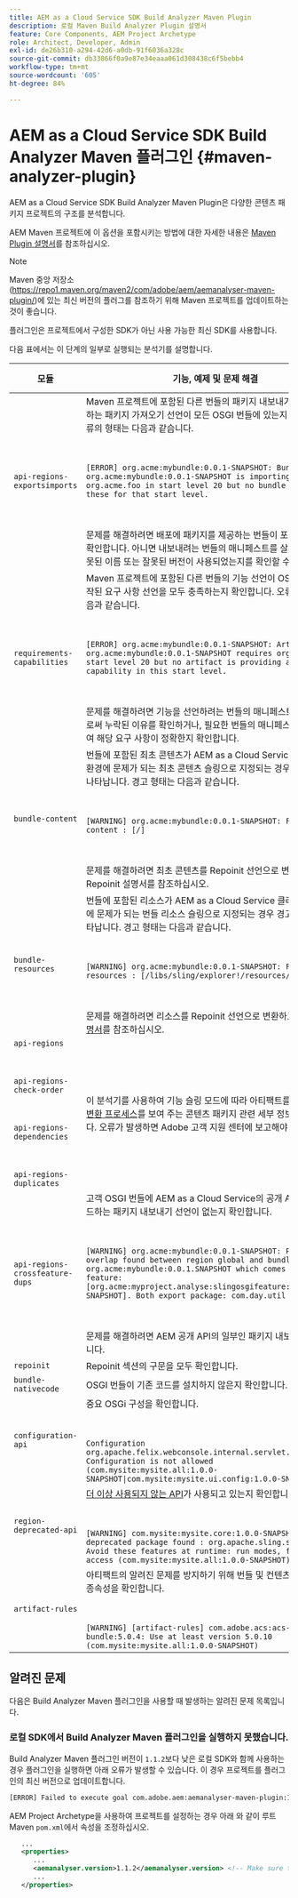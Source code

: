 ```yaml
---
title: AEM as a Cloud Service SDK Build Analyzer Maven Plugin
description: 로컬 Maven Build Analyzer Plugin 설명서
feature: Core Components, AEM Project Archetype
role: Architect, Developer, Admin
exl-id: de26b310-a294-42d6-a0db-91f6036a328c
source-git-commit: db33866f0a9e87e34eaaa061d308438c6f5bebb4
workflow-type: tm+mt
source-wordcount: '605'
ht-degree: 84%

---
```


# AEM as a Cloud Service SDK Build Analyzer Maven 플러그인 {#maven-analyzer-plugin}

AEM as a Cloud Service SDK Build Analyzer Maven Plugin은 다양한 콘텐츠 패키지 프로젝트의 구조를 분석합니다.

AEM Maven 프로젝트에 이 옵션을 포함시키는 방법에 대한 자세한 내용은 [Maven Plugin 설명서](https://github.com/adobe/aemanalyser-maven-plugin/blob/main/aemanalyser-maven-plugin/README.md)를 참조하십시오.

>[!NOTE]
>
>Maven 중앙 저장소(https://repo1.maven.org/maven2/com/adobe/aem/aemanalyser-maven-plugin/)에 있는 최신 버전의 플러그를 참조하기 위해 Maven 프로젝트를 업데이트하는 것이 좋습니다.

플러그인은 프로젝트에서 구성한 SDK가 아닌 사용 가능한 최신 SDK를 사용합니다.

다음 표에서는 이 단계의 일부로 실행되는 분석기를 설명합니다. <!-- Note that some are executed in the local SDK, while others are only executed during the Cloud Manager pipeline deployment. -->

| 모듈 | 기능, 예제 및 문제 해결 | 로컬 SDK | Cloud Manager |
|---|---|---|---|
| `api-regions-exportsimports` | Maven 프로젝트에 포함된 다른 번들의 패키지 내보내기 선언이 충족하는 패키지 가져오기 선언이 모든 OSGI 번들에 있는지 확인합니다. 오류의 형태는 다음과 같습니다. <p> </p> `[ERROR] org.acme:mybundle:0.0.1-SNAPSHOT: Bundle org.acme:mybundle:0.0.1-SNAPSHOT is importing package(s) org.acme.foo in start level 20 but no bundle is exporting these for that start level.`<p> </p>문제를 해결하려면 배포에 패키지를 제공하는 번들이 포함되어 있는지 확인합니다. 아니면 내보내려는 번들의 매니페스트를 살펴봄으로써 잘못된 이름 또는 잘못된 버전이 사용되었는지를 확인할 수 있습니다. | 예 | 예 |
| `requirements-capabilities` | Maven 프로젝트에 포함된 다른 번들의 기능 선언이 OSGI 번들로 제작된 요구 사항 선언을 모두 충족하는지 확인합니다. 오류의 형태는 다음과 같습니다. <p> </p> `[ERROR] org.acme:mybundle:0.0.1-SNAPSHOT: Artifact org.acme:mybundle:0.0.1-SNAPSHOT requires org.foo.bar in start level 20 but no artifact is providing a matching capability in this start level.`<p> </p> 문제를 해결하려면 기능을 선언하려는 번들의 매니페스트를 살펴봄으로써 누락된 이유를 확인하거나, 필요한 번들의 매니페스트를 체크인하여 해당 요구 사항이 정확한지 확인합니다. | 예 | 예 |
| `bundle-content` | 번들에 포함된 최초 콘텐츠가 AEM as a Cloud Service 클러스터된 환경에 문제가 되는 최초 콘텐츠 슬링으로 지정되는 경우 경고 메시지가 나타납니다. 경고 형태는 다음과 같습니다. <p> </p> `[WARNING] org.acme:mybundle:0.0.1-SNAPSHOT: Found initial content : [/]` <p> </p>문제를 해결하려면 최초 콘텐츠를 Repoinit 선언으로 변환하고 Repoinit 설명서를 참조하십시오. | 예 | 예 |
| `bundle-resources` | 번들에 포함된 리소스가 AEM as a Cloud Service 클러스터된 환경에 문제가 되는 번들 리소스 슬링으로 지정되는 경우 경고 메시지가 나타납니다. 경고 형태는 다음과 같습니다.<p> </p> `[WARNING] org.acme:mybundle:0.0.1-SNAPSHOT: Found bundle resources : [/libs/sling/explorer!/resources/explorer]`<p> </p> 문제를 해결하려면 리소스를 Repoinit 선언으로 변환하고 [Repoinit 설명서](https://experienceleague.adobe.com/docs/experience-manager-cloud-service/implementing/developing/aem-project-content-package-structure.html?lang=en#repo-init)를 참조하십시오. | 예 | 예 |
| `api-regions`<p> </p>`api-regions-check-order`<p> </p>`api-regions-dependencies`<p> </p>`api-regions-duplicates` | 이 분석기를 사용하여 기능 슬링 모드에 따라 아티팩트를 만드는 [모델 변환 프로세스](https://experienceleague.adobe.com/docs/experience-manager-cloud-service/implementing/deploying/overview.html?lang=en#deploying)를 보여 주는 콘텐츠 패키지 관련 세부 정보를 확인합니다. 오류가 발생하면 Adobe 고객 지원 센터에 보고해야 합니다. | 예 | 예 |
| `api-regions-crossfeature-dups` | 고객 OSGI 번들에 AEM as a Cloud Service의 공개 API를 오버라이드하는 패키지 내보내기 선언이 없는지 확인합니다.<p> </p>`[WARNING] org.acme:mybundle:0.0.1-SNAPSHOT: Package overlap found between region global and bundle org.acme:mybundle:0.0.1.SNAPSHOT which comes from feature: [org.acme:myproject.analyse:slingosgifeature:0.0.1-SNAPSHOT]. Both export package: com.day.util`<p> </p>문제를 해결하려면 AEM 공개 API의 일부인 패키지 내보내기를 중단합니다. | 예 | 예 |
| `repoinit` | Repoinit 섹션의 구문을 모두 확인합니다. | 예 | 예 |
| `bundle-nativecode` | OSGI 번들이 기존 코드를 설치하지 않은지 확인합니다. | 예 | 예 |
| `configuration-api` | 중요 OSGi 구성을 확인합니다. <p> </p> `Configuration org.apache.felix.webconsole.internal.servlet.OsgiManager: Configuration is not allowed (com.mysite:mysite.all:1.0.0-SNAPSHOT\|com.mysite:mysite.ui.config:1.0.0-SNAPSHOT)` | 예 | 예 |
| `region-deprecated-api` | [더 이상 사용되지 않는 API](https://experienceleague.adobe.com/docs/experience-manager-cloud-service/release-notes/deprecated-apis.html)가 사용되고 있는지 확인합니다. <p> </p>`[WARNING] com.mysite:mysite.core:1.0.0-SNAPSHOT: Usage of deprecated package found : org.apache.sling.settings : Avoid these features at runtime: run modes, file system access (com.mysite:mysite.all:1.0.0-SNAPSHOT)` | 예 | 예 |
| `artifact-rules` | 아티팩트의 알려진 문제를 방지하기 위해 번들 및 컨텐츠 패키지와 같은 종속성을 확인합니다.<p> </p>`[WARNING] [artifact-rules] com.adobe.acs:acs-aem-commons-bundle:5.0.4: Use at least version 5.0.10 (com.mysite:mysite.all:1.0.0-SNAPSHOT)` | 예 | 예 |

## 알려진 문제

다음은 Build Analyzer Maven 플러그인을 사용할 때 발생하는 알려진 문제 목록입니다.

### 로컬 SDK에서 Build Analyzer Maven 플러그인을 실행하지 못했습니다.

Build Analyzer Maven 플러그인 버전이 `1.1.2`보다 낮은 로컬 SDK와 함께 사용하는 경우 플러그인을 실행하면 아래 오류가 발생할 수 있습니다. 이 경우 프로젝트를 플러그인의 최신 버전으로 업데이트합니다.

```txt
[ERROR] Failed to execute goal com.adobe.aem:aemanalyser-maven-plugin:1.1.0:analyse (default-analyse) on project mysite.analyse: Execution default-analyse of goal com.adobe.aem:aemanalyser-maven-plugin:1.1.0:analyse failed: arraycopy: source index -1 out of bounds for char[65536] -> [Help 1]
```

AEM Project Archetype을 사용하여 프로젝트를 설정하는 경우 아래 와 같이 루트 Maven `pom.xml`에서 속성을 조정하십시오.

```xml
   ...
   <properties>
      ...
      <aemanalyser.version>1.1.2</aemanalyser.version> <!-- Make sure to use the latest release -->
      ...
   </properties>
```
